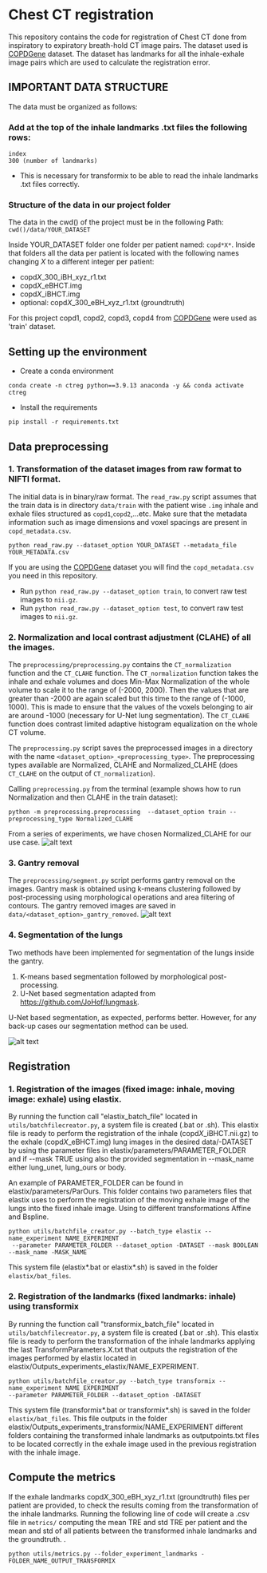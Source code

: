 # Chest CT registration
This repository contains the code for registration of Chest CT done from inspiratory to expiratory breath-hold CT image pairs. The dataset used is [COPDGene](https://med.emory.edu/departments/radiation-oncology/research-laboratories/deformable-image-registration/downloads-and-reference-data/copdgene.html) dataset. The dataset has landmarks for all the inhale-exhale image pairs which are used to calculate the registration error.

## IMPORTANT DATA STRUCTURE
The data must be organized as follows:
### Add at the top of the inhale landmarks .txt files the following rows:
```
index
300 (number of landmarks)
```
* This is necessary for transformix to be able to read the inhale landmarks .txt files correctly.

### Structure of the data in our project folder
The data in the cwd() of the project must be in the following Path: `cwd()/data/YOUR_DATASET`

Inside YOUR_DATASET folder one folder per patient named: `copd*X*`. Inside that folders all the data per patient
is located with the following names changing *X* to a different integer per patient:
* copd*X*_300_iBH_xyz_r1.txt
* copd*X*_eBHCT.img
* copd*X*_iBHCT.img
* optional: copd*X*_300_eBH_xyz_r1.txt (groundtruth)

For this project copd1, copd2, copd3, copd4 from [COPDGene](https://med.emory.edu/departments/radiation-oncology/research-laboratories/deformable-image-registration/downloads-and-reference-data/copdgene.html) were used as 'train' dataset.

## Setting up the environment
- Create a conda environment
```
conda create -n ctreg python==3.9.13 anaconda -y && conda activate ctreg
```
- Install the requirements
```
pip install -r requirements.txt
```

## Data preprocessing
### 1. Transformation of the dataset images from raw format to NIFTI format. 
The initial data is in binary/raw format. The `read_raw.py` script assumes that the train data is in directory 
`data/train`  with the patient wise `.img` inhale and exhale files structured as `copd1`,`copd2`,...etc.
Make sure that the metadata information such as image dimensions and voxel spacings are present in `copd_metadata.csv`.

```
python read_raw.py --dataset_option YOUR_DATASET --metadata_file YOUR_METADATA.csv
```
If you are using the [COPDGene](https://med.emory.edu/departments/radiation-oncology/research-laboratories/deformable-image-registration/downloads-and-reference-data/copdgene.html) 
dataset you will find the `copd_metadata.csv` you need in this repository.

- Run `python read_raw.py --dataset_option train`, to convert raw test images to  `nii.gz`.
- Run `python read_raw.py --dataset_option test`, to convert raw test images to  `nii.gz`.

### 2. Normalization and local contrast adjustment (CLAHE) of all the images.
The `preprocessing/preprocessing.py` contains the `CT_normalization` function and the `CT_CLAHE` function. The  `CT_normalization` function 
takes the inhale and exhale volumes and does Min-Max Normalization of the whole volume to scale it to the range of (-2000, 2000). Then the values that are greater 
than -2000 are again scaled but this time to the range of (-1000, 1000). This is made to ensure that the values of the voxels belonging 
to air are around -1000 (necessary for U-Net lung segmentation). The  `CT_CLAHE` function does contrast limited adaptive histogram equalization on the whole CT volume.

The `preprocessing.py` script saves the preprocessed images in a directory with the name `<dataset_option>_<preprocessing_type>`. 
The preprocessing types available are Normalized, CLAHE and Normalized_CLAHE (does `CT_CLAHE` on the output of `CT_normalization`). 

Calling `preprocessing.py` from the terminal (example shows how to run Normalization and then CLAHE in the train dataset):

```
python -m preprocessing.preprocessing  --dataset_option train --preprocessing_type Normalized_CLAHE 
```

From a series of experiments, we have chosen Normalized_CLAHE for our use case.
![alt text](figures/clahe.png "CE")


### 3. Gantry removal
The `preprocessing/segment.py`  script performs gantry removal on the images. Gantry mask is obtained using k-means clustering followed by post-processing using morphological operations and area filtering of contours. The gantry removed images are saved in `data/<dataset_option>_gantry_removed`.
![alt text](figures/gantry_removed.png "Gantry removed")

### 4. Segmentation of the lungs
Two methods have been implemented for segmentation of the lungs inside the gantry.
1. K-means based segmentation followed by morphological post-processing.
2. U-Net based segmentation adapted from https://github.com/JoHof/lungmask.

U-Net based segmentation, as expected, performs better. However, for any back-up cases our segmentation method can be used.

![alt text](figures/segmentation.png "Segmentation")

## Registration

### 1. Registration of the images (fixed image: inhale, moving image: exhale) using elastix.
By running the function call "elastix_batch_file" located in `utils/batchfilecreator.py`, a system file is created
(.bat or .sh). This elastix file is ready to perform the registration of the inhale (copd*X*_iBHCT.nii.gz) to the
exhale (copd*X*_eBHCT.img) lung images in the desired data/-DATASET by using the parameter files in
elastix/parameters/PARAMETER_FOLDER and if --mask TRUE using also the provided segmentation in --mask_name
either lung_unet, lung_ours or body.

An example of PARAMETER_FOLDER can be found in elastix/parameters/ParOurs. This folder contains two parameters files
that elastix uses to perform the registration of the moving exhale image of the lungs into the fixed inhale image.
Using to different transformations Affine and Bspline.

```
python utils/batchfile_creator.py --batch_type elastix --name_experiment NAME_EXPERIMENT
 --parameter PARAMETER_FOLDER --dataset_option -DATASET --mask BOOLEAN --mask_name -MASK_NAME

```
This system file (elastix*.bat or elastix*.sh) is saved in the folder `elastix/bat_files`.

### 2. Registration of the landmarks (fixed landmarks: inhale) using transformix
By running the function call "transformix_batch_file" located in `utils/batchfilecreator.py`, a system file is created
(.bat or .sh). This elastix file is ready to perform the transformation of the inhale landmarks applying the last
TransformParameters.X.txt that outputs the registration of the images performed by elastix located in 
elastix/Outputs_experiments_elastix/NAME_EXPERIMENT. 
```
python utils/batchfile_creator.py --batch_type transformix --name_experiment NAME_EXPERIMENT
--parameter PARAMETER_FOLDER --dataset_option -DATASET
```
This system file (transformix*.bat or transformix*.sh) is saved in the folder `elastix/bat_files`.
This file outputs in the folder elastix/Outputs_experiments_transformix/NAME_EXPERIMENT different folders containing the
transformed inhale landmarks as outputpoints.txt files to be located correctly in the exhale image used in the previous
registration with the inhale image.

## Compute the metrics
If the exhale landmarks copd*X*_300_eBH_xyz_r1.txt (groundtruth) files per patient are provided, to check the results
coming from the transformation of the inhale landmarks. Running the following line of code will create a .csv file in
`metrics/` computing the mean TRE and std TRE per patient and the mean and std of all patients between the transformed
inhale landmarks and the groundtruth.
.
```
python utils/metrics.py --folder_experiment_landmarks -FOLDER_NAME_OUTPUT_TRANSFORMIX

```